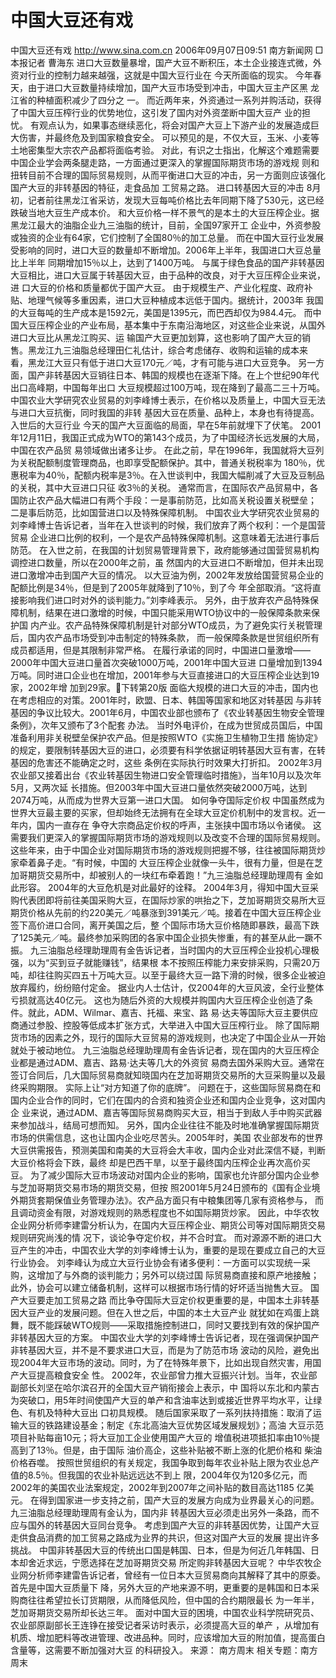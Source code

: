 # 中国大豆还有戏

中国大豆还有戏
http://www.sina.com.cn 2006年09月07日09:51 南方新闻网
□本报记者 曹海东
进口大豆数量暴增，国产大豆不断积压，本土企业接连式微，外资对行业的控制力越来越强，这就是中国大豆行业在 今天所面临的现实。
今年春天，由于进口大豆数量持续增加，国产大豆市场受到冲击，中国大豆主产区黑
龙江省的种植面积减少了四分之 一。
而近两年来，外资通过一系列并购活动，获得了中国大豆压榨行业的优势地位，这引发了国内对外资垄断中国大豆产 业的担忧。
有观点认为，如果事态继续恶化，将会对国产大豆上下游产业的发展造成巨大伤害，并最终危及到国家粮食安全。
可以预见的是，不仅大豆，玉米、小麦等土地密集型大宗农产品都将面临考验。
对此，有识之士指出，化解这个难题需要中国企业学会两条腿走路，一方面通过更深入的掌握国际期货市场的游戏规 则和扭转目前不合理的国际贸易规则，从而平衡进口大豆的冲击，另一方面则应该强化国产大豆的非转基因的特征，走食品加 工贸易之路。
进口转基因大豆的冲击
8月初，记者前往黑龙江省采访，发现大豆每吨价格比去年同期下降了530元，这已经跌破当地大豆生产成本价。
和大豆价格一样不景气的是本土的大豆压榨企业。据黑龙江最大的油脂企业九三油脂的统计，目前，全国97家开工 企业中，外资参股或独资的企业有64家，它们控制了全国80％的加工总量。
而在中国大豆行业发展受影响的同时，进口大豆的数量却不断增加。2006年上半年，我国进口大豆总量比上半年 同期增加15％以上，达到了1400万吨。
与属于绿色食品的国产非转基因大豆相比，进口大豆属于转基因大豆，由于品种的改良，对于大豆压榨企业来说，进 口大豆的价格和质量都优于国产大豆。
由于规模生产、产业化程度、政府补贴、地理气候等多重因素，进口大豆种植成本远低于国内。据统计，2003年 我国的大豆每吨的生产成本是1592元，美国是1395元，而巴西却仅为984.4元。
而中国大豆压榨企业的产业布局，基本集中于东南沿海地区，对这些企业来说，从国外进口大豆比从黑龙江购买、运 输国产大豆更加划算，这也影响了国产大豆的销售。黑龙江九三油脂总经理田仁礼估计，综合考虑储存、收购和运输的成本来 看，黑龙江大豆只有低于进口大豆170元／吨，才有可能与进口大豆竞争。
另一方面，国产非转基因大豆销往日本、韩国的规模也在逐渐下降。在上个世纪90年代出口高峰期，中国每年出口 大豆规模超过100万吨，现在降到了最高二三十万吨。
中国农业大学研究农业贸易的刘李峰博士表示，在价格以及质量上，中国大豆无法与进口大豆抗衡，同时我国的非转 基因大豆在质量、品种上，本身也有待提高。
入世后的大豆行业
今天的国产大豆面临的局面，早在5年前就埋下了伏笔。
2001年12月11日，我国正式成为WTO的第143个成员，为了中国经济长远发展的大局，中国在农产品贸 易领域做出诸多让步。
在此之前，早在1996年，我国就将大豆列为关税配额制度管理商品，也即享受配额保护。其中，普通关税税率为 180％，优惠税率为40％，配额内税率是3％。在入世谈判中，我国大幅削减了大豆及豆制品的关税，其中大豆进口只征 收3％的关税。
通常而言，在国际农产品贸易中，各国防止农产品大幅进口有两个手段：一是事前防范，比如高关税设置关税壁垒； 二是事后防范，比如国营进口以及特殊保障机制。
中国农业大学研究农业贸易的刘李峰博士告诉记者，当年在入世谈判的时候，我们放弃了两个权利：一个是国营贸易 企业进口比例的权利，一个是农产品特殊保障机制。这意味着无法进行事后防范。
在入世之前，在我国的计划贸易管理背景下，政府能够通过国营贸易机构调控进口数量，所以在2000年之前，虽 然国内的大豆进口不断增加，但并未出现进口激增冲击到国产大豆的情况。
以大豆油为例，2002年发放给国营贸易企业的配额比例是34％，但是到了2005年就降到了10％，到了今 年全部取消。“这将直接影响我们进口时对外的谈判能力。”刘李峰表示。
另外，由于放弃农产品特殊保障机制，结果在进口激增的时候，中国只能采用WTO协议中的一般保障条款来保护国 内产业。农产品特殊保障机制是针对部分WTO成员，为了避免实行关税管理后，国内农产品市场受到冲击制定的特殊条款， 而一般保障条款是世贸组织所有成员都适用，但是其限制非常严格。
在履行承诺的同时，中国进口量激增——2000年中国大豆进口量首次突破1000万吨，2001年中国大豆进 口量增加到1394万吨。同时进口企业也在增加，2001年参与大豆直接进口的大豆压榨企业达到19家，2002年增 加到29家。下转第20版
面临大规模的进口大豆的冲击，国内也在考虑相应的对策。2001年时，欧盟、日本、韩国等国家和地区对转基因 与非转基因的争议比较大。2001年6月，中国农业部也颁布了《农业转基因生物安全管理条例》，次年又颁布了3个配套 办法。
当时外电评价，在成为世贸成员国后，中国准备利用非关税壁垒保护农产品。但是按照WTO《实施卫生植物卫生措 施协定》的规定，要限制转基因大豆的进口，必须要有科学依据证明转基因大豆有害，在转基因的危害还不能确定之时，这些 条例在实际执行时效果大打折扣。
2002年3月农业部又接着出台《农业转基因生物进口安全管理临时措施》，当年10月以及次年5月，又两次延 长措施。但2003年中国大豆进口量依然突破2000万吨，达到2074万吨，从而成为世界大豆第一进口大国。
如何争夺国际定价权
中国虽然成为世界大豆最主要的买家，但却始终无法拥有在全球大豆定价机制中的发言权。近一年内，国内一直存在 争夺大宗商品定价权的呼声，主张挟中国市场以令诸侯。
这需要我们更深入的掌握国际期货市场的游戏规则以及改变不合理的国际贸易规则。
这些年来，由于中国企业对国际期货市场的游戏规则把握不够，往往被国际期货炒家牵着鼻子走。“有时候，中国的 大豆压榨企业就像一头牛，很有力量，但是在芝加哥期货交易所中，却被别人的一块红布牵着跑！”九三油脂总经理助理周有 金如此形容。
2004年的大豆危机是对此最好的诠释。
2004年3月，得知中国大豆采购代表团即将前往美国采购大豆，在国际炒家的哄抬之下，芝加哥期货交易所大豆 期货价格从先前的约220美元／吨暴涨到391美元／吨。接着在中国大豆压榨企业签下高价进口合同，离开美国之后，整 个国际市场大豆价格随即暴跌，最高下跌了125美元／吨。最终参加采购团的各家中国企业损失惨重，有的甚至从此一蹶不 振。
九三油脂总经理助理周有金告诉记者，当时国内的大豆压榨企业投机心理极强，以为“买到豆子就能赚钱”，结果根 本不按照压榨能力来安排采购，只需20万吨，却往往购买四五十万吨大豆。以至于最终大豆一路下滑的时候，很多企业被迫 放弃履约，纷纷赔付定金。
据业内人士估计，仅2004年的大豆风波，全行业整体亏损就高达40亿元。
这也为随后外资的大规模并购国内大豆压榨企业创造了条件。就此，ADM、Wilmar、嘉吉、托福、来宝、路 易·达夫等国际大豆主要供应商通过参股、控股等低成本扩张方式，大举进入中国大豆压榨行业。
除了国际期货市场的因素之外，现行的国际大豆贸易的游戏规则，也决定了中国企业从一开始就处于被动地位。
九三油脂总经理助理周有金告诉记者，现在国内的大豆压榨企业都是通过ADM、嘉吉、路易·达夫等几大的外资贸 易商去国外采购大豆。通常在签订合同后，几大国际贸易商就知晓国内在芝加哥期货交易所的大豆采购量以及最终采购期限。 实际上让“对方知道了你的底牌”。
问题在于，这些国际贸易商在和国内企业合作的同时，它们在国内的合资和独资企业还和国内企业竞争，这对国内企 业来说，通过ADM、嘉吉等国际贸易商购买大豆，相当于到敌人手中购买武器来参加战斗，结局可想而知。
另外，国内企业往往不能及时地准确掌握国际期货市场的供需信息，这也让国内企业吃尽苦头。2005年时，美国 农业部发布的世界大豆供需报告，预测美国和南美的大豆将会大丰收，国内企业对此深信不疑，判断大豆价格将会下跌，最终 却是巴西干旱，以至于最终国内压榨企业再次高价买豆。
为了减少国际大豆市场波动对国内企业的影响，国家也允许部分国内企业参与芝加哥期货交易市场的期货交易，但按 照2001年5月24日颁布的《国有企业境外期货套期保值业务管理办法》。农产品方面只有中粮集团等几家有资格参与， 而且调动资金有限，对游戏规则的熟悉程度也不如国际期货炒家。
因此，中华农牧企业网分析师李建雷分析认为，在国内大豆压榨企业、期货公司等对国际期货交易规则研究尚浅的情 况下，谈论争夺定价权，并不合时宜。
而对源源不断的进口大豆产生的冲击，中国农业大学的刘李峰博士认为，重要的是现在要成立自己的大豆行业协会。
刘李峰认为成立大豆行业协会有诸多便利：一方面可以实现统一采购，这增加了与外商的谈判能力；另外可以绕过国 际贸易商直接和原产地接触；此外，协会可以建立储备机制，这样可以根据市场行情的好坏适当抛售大豆。
国产大豆要走加工贸易之路
而比争夺国际大豆定价权更重要的是，中国本土非转基因大豆产业的发展问题。但在入世之后，中国的本土大豆产业 就犹如在鸡蛋上跳舞，既不能踩破WTO规则——采取措施控制进口，同时又要找到有效的保护国产非转基因大豆的方案。
中国农业大学的刘李峰博士告诉记者，现在强调保护国产非转基因大豆，并不是不要求进口大豆，而是为了防范市场 波动的风险，避免出现2004年大豆市场的波动。同时，为了在特殊年景下，比如出现自然灾害，用国产大豆提高粮食安全 性。
2002年，农业部曾力推大豆振兴计划。当年，农业部副部长刘坚在哈尔滨召开的全国大豆产销衔接会上表示，中 国将以东北和内蒙古为突破口，用5年时间使国产大豆的单产和含油率达到或接近世界平均水平，让绿色、有机及特种大豆出 口初具规模。
随后国家采取了一系列扶持措施：取消了运输大豆的铁路建设基金；制定《东北高油大豆优势区域发展规划》；高油 大豆示范项目补贴每亩10元；将大豆加工企业使用国产大豆的
增值税进项抵扣率由10％提高到了13％。但是，由于国际 油价高企，这些补贴被不断上涨的化肥价格和
柴油价格吞噬。
按照世贸组织的有关规定，我国争取到每年农业补贴上限为农业总产值的8.5％。但我国的农业补贴远远达不到上 限，2004年仅为120多亿元，而2002年的美国农业法案规定，2002年到2007年之间补贴的数目高达1185 亿美元。
在得到国家进一步支持之前，国产大豆的发展方向成为业界最关心的问题。九三油脂总经理助理周有金认为，国内非 转基因大豆必须走出另外一条路，而不应与国外的转基因大豆同台竞争。
考虑到国产大豆的非转基因优势，让国产大豆走供食品消费的加工贸易之路成为业界的共识，但这对国产大豆的发展 提出许多挑战。
中国非转基因大豆的传统出口国是韩国、日本，但是为何近几年韩国、日本却舍近求远，宁愿选择在芝加哥期货交易 所定购非转基因大豆呢？
中华农牧企业网分析师李建雷告诉记者，曾经有一位日本大豆贸易商向其解释了其中的原委。首先是中国大豆质量下 降，另外大豆的产地来源不明，更重要的是韩国和日本采购商往往希望拉长订货期限，从而降低风险，但中国的合约期限最长 为一年半，芝加哥期货交易所却长达三年。
面对中国大豆的困境，中国农业科学院研究员、农业部原副部长王连铮在接受记者采访时表示，必须提高大豆的单产 ，从增加有机质、增加肥料等改进管理、改进品种。同时，应该增加大豆的附加值，提高蛋白含量等，这需要不断加强对大豆 的科研投入。 来源：
南方周末
相关专题：南方周末 


